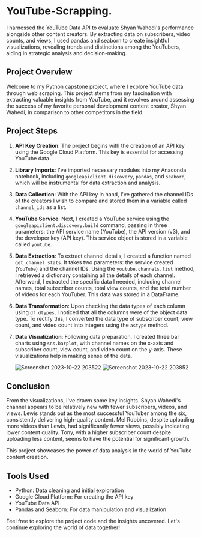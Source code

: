 # YouTube-Scrapping.
 I harnessed the YouTube Data API to evaluate Shyan Wahedi's performance alongside other content creators. By extracting data on subscribers, video counts, and views, I used pandas and seaborn to create insightful visualizations, revealing trends and distinctions among the YouTubers, aiding in strategic analysis and decision-making.
## Project Overview

Welcome to my Python capstone project, where I explore YouTube data through web scraping. This project stems from my fascination with extracting valuable insights from YouTube, and it revolves around assessing the success of my favorite personal development content creator, Shyan Wahedi, in comparison to other competitors in the field.

## Project Steps

1. **API Key Creation**: The project begins with the creation of an API key using the Google Cloud Platform. This key is essential for accessing YouTube data.

2. **Library Imports**: I've imported necessary modules into my Anaconda notebook, including `googleapiclient.discovery`, `pandas`, and `seaborn`, which will be instrumental for data extraction and analysis.

3. **Data Collection**: With the API key in hand, I've gathered the channel IDs of the creators I wish to compare and stored them in a variable called `channel_ids` as a list.

4. **YouTube Service**: Next, I created a YouTube service using the `googleapiclient.discovery.build` command, passing in three parameters: the API service name (YouTube), the API version (v3), and the developer key (API key). This service object is stored in a variable called `youtube`.

5. **Data Extraction**: To extract channel details, I created a function named `get_channel_stats`. It takes two parameters: the service created (`YouTube`) and the channel IDs. Using the `youtube.channels.list` method, I retrieved a dictionary containing all the details of each channel. Afterward, I extracted the specific data I needed, including channel names, total subscriber counts, total view counts, and the total number of videos for each YouTuber. This data was stored in a DataFrame.

6. **Data Transformation**: Upon checking the data types of each column using `df.dtypes`, I noticed that all the columns were of the object data type. To rectify this, I converted the data type of subscriber count, view count, and video count into integers using the `astype` method.

7. **Data Visualization**: Following data preparation, I created three bar charts using `sns.barplot`, with channel names on the x-axis and subscriber count, view count, and video count on the y-axis. These visualizations help in making sense of the data.

   ![Screenshot 2023-10-22 203522](https://github.com/RashidEriyakalam/YouTube-Scrapping./assets/142217254/d75e079d-c8b9-4f92-8122-348b2b0b960c)
   ![Screenshot 2023-10-22 203852](https://github.com/RashidEriyakalam/YouTube-Scrapping./assets/142217254/1e66c8f3-7aec-4ff7-ad01-c82eaa856eec)

## Conclusion

From the visualizations, I've drawn some key insights. Shyan Wahedi's channel appears to be relatively new with fewer subscribers, videos, and views. Lewis stands out as the most successful YouTuber among the six, consistently delivering high-quality content. Mel Robbins, despite uploading more videos than Lewis, had significantly fewer views, possibly indicating lower content quality. Tony, with a higher subscriber count despite uploading less content, seems to have the potential for significant growth.

This project showcases the power of data analysis in the world of YouTube content creation.

## Tools Used

- Python: Data cleaning and initial exploration
- Google Cloud Platform: For creating the API key
- YouTube Data API
- Pandas and Seaborn: For data manipulation and visualization

Feel free to explore the project code and the insights uncovered. Let's continue exploring the world of data together!



